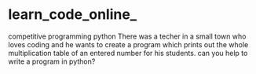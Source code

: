 # learn_code_online_
competitive programming
python
There was a techer in a small town who loves coding and he wants to create a program which prints out the whole multiplication table of an entered number for his students. can you help to write a program in python?
